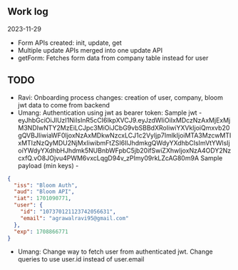 ## Work log
2023-11-29
- Form APIs created: init, update, get
- Multiple update APIs merged into one update API
- getForm: Fetches form data from company table instead for user

## TODO
- Ravi: Onboarding process changes: creation of user, company, bloom jwt data to come from backend
- Umang: Authentication using jwt as bearer token:
Sample jwt - eyJhbGciOiJIUzI1NiIsInR5cCI6IkpXVCJ9.eyJzdWIiOiIxMDczNzAxMjExMjM3NDIwNTY2MzEiLCJpc3MiOiJCbG9vbSBBdXRoIiwiYXVkIjoiQmxvb20gQVBJIiwiaWF0IjoxNzAxMDkwNzcxLCJ1c2VyIjp7ImlkIjoiMTA3MzcwMTIxMTIzNzQyMDU2NjMxIiwibmFtZSI6IlJhdmkgQWdyYXdhbCIsImVtYWlsIjoiYWdyYXdhbHJhdmk5NUBnbWFpbC5jb20ifSwiZXhwIjoxNzA4ODY2NzcxfQ.vO8JOjvu4PWM6vxcLqgD94v_zPImy09rkLZcAG80m9A
Sample payload (min keys) - 
```json
{
  "iss": "Bloom Auth",
  "aud": "Bloom API",
  "iat": 1701090771,
  "user": {
    "id": "107370121123742056631",
    "email": "agrawalravi95@gmail.com"
  },
  "exp": 1708866771
}
```

- Umang: Change way to fetch user from authenticated jwt. Change queries to use user.id instead of user.email
